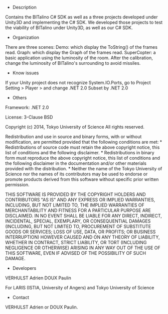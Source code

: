* Description

Contains the BITalino C# SDK as well as a three projects developed under Unity3D and implementing the C# SDK.
We developed those projects to test the viability of BITalino under Unity3D, as well as our C# SDK.

* Organization

There are three scenes:
Demo: which display the ToString() of the frames read.
Graph: which display the Graph of the frames read.
SuperCopter: a basic application using the luminosity of the room. After the calibration, change the luminosity of BITalino's surrounding to avoid missiles.

* Know issues

If your Unity project does not recognize System.IO.Ports, go to Project Setting > Player > and change .NET 2.0 Subset by .NET 2.0

* Others

Framework: .NET 2.0

License: 3-Clause BSD

Copyright (c) 2014, Tokyo University of Science
All rights reserved.

Redistribution and use in source and binary forms, with or without
modification, are permitted provided that the following conditions are met:
    * Redistributions of source code must retain the above copyright
      notice, this list of conditions and the following disclaimer.
    * Redistributions in binary form must reproduce the above copyright
      notice, this list of conditions and the following disclaimer in the
      documentation and/or other materials provided with the distribution.
    * Neither the name of the Tokyo University of Science nor the
      names of its contributors may be used to endorse or promote products
      derived from this software without specific prior written permission.

THIS SOFTWARE IS PROVIDED BY THE COPYRIGHT HOLDERS AND CONTRIBUTORS "AS IS" AND
ANY EXPRESS OR IMPLIED WARRANTIES, INCLUDING, BUT NOT LIMITED TO, THE IMPLIED
WARRANTIES OF MERCHANTABILITY AND FITNESS FOR A PARTICULAR PURPOSE ARE
DISCLAIMED. IN NO EVENT SHALL <COPYRIGHT HOLDER> BE LIABLE FOR ANY
DIRECT, INDIRECT, INCIDENTAL, SPECIAL, EXEMPLARY, OR CONSEQUENTIAL DAMAGES
(INCLUDING, BUT NOT LIMITED TO, PROCUREMENT OF SUBSTITUTE GOODS OR SERVICES;
LOSS OF USE, DATA, OR PROFITS; OR BUSINESS INTERRUPTION) HOWEVER CAUSED AND
ON ANY THEORY OF LIABILITY, WHETHER IN CONTRACT, STRICT LIABILITY, OR TORT
(INCLUDING NEGLIGENCE OR OTHERWISE) ARISING IN ANY WAY OUT OF THE USE OF THIS
SOFTWARE, EVEN IF ADVISED OF THE POSSIBILITY OF SUCH DAMAGE.

* Developers

VERHULST Adrien
DOUX Paulin

For LARIS (ISTIA, University of Angers) and Tokyo University of Science

* Contact

VERHULST Adrien or DOUX Paulin.